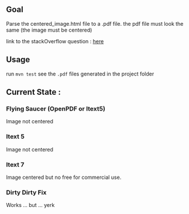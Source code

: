 ## Goal

Parse the centered_image.html file to a .pdf file.
the pdf file must look the same (the image must be centered)

link to the stackOverflow question : [here](https://stackoverflow.com/questions/57392191/problem-centering-an-image-with-margin-auto-and-display-block-and-parsing)

## Usage

run `mvn test`
see the `.pdf` files generated in the project folder

## Current State :

### Flying Saucer (OpenPDF or Itext5)

Image not centered

### Itext 5

Image not centered

### Itext 7

Image centered but no free for commercial use.

### Dirty Dirty Fix

Works ... but ... yerk